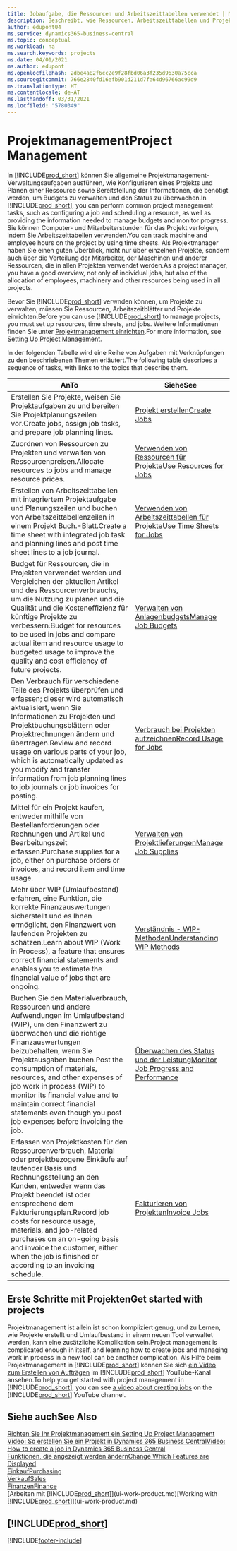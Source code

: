 ```yaml
---
title: Jobaufgabe, die Ressourcen und Arbeitszeittabellen verwendet | Microsoft Docs
description: Beschreibt, wie Ressourcen, Arbeitszeittabellen und Projekte genutzt werden, um Projekte zu verwalten.
author: edupont04
ms.service: dynamics365-business-central
ms.topic: conceptual
ms.workload: na
ms.search.keywords: projects
ms.date: 04/01/2021
ms.author: edupont
ms.openlocfilehash: 2dbe4a82f6cc2e9f28fbd06a3f235d9630a75cca
ms.sourcegitcommit: 766e2840fd16efb901d211d7fa64d96766ac99d9
ms.translationtype: HT
ms.contentlocale: de-AT
ms.lasthandoff: 03/31/2021
ms.locfileid: "5780349"
---
```

# <a name="project-management"></a><span data-ttu-id="fe044-103">Projektmanagement</span><span class="sxs-lookup"><span data-stu-id="fe044-103">Project Management</span></span>
<span data-ttu-id="fe044-104">In [!INCLUDE[prod_short](includes/prod_short.md)] können Sie allgemeine Projektmanagement-Verwaltungsaufgaben ausführen, wie Konfigurieren eines Projekts und Planen einer Ressource sowie Bereitstellung der Informationen, die benötigt werden, um Budgets zu verwalten und den Status zu überwachen.</span><span class="sxs-lookup"><span data-stu-id="fe044-104">In [!INCLUDE[prod_short](includes/prod_short.md)], you can perform common project management tasks, such as configuring a job and scheduling a resource, as well as providing the information needed to manage budgets and monitor progress.</span></span> <span data-ttu-id="fe044-105">Sie können Computer- und Mitarbeiterstunden für das Projekt verfolgen, indem Sie Arbeitszeittabellen verwenden.</span><span class="sxs-lookup"><span data-stu-id="fe044-105">You can track machine and employee hours on the project by using time sheets.</span></span> <span data-ttu-id="fe044-106">Als Projektmanager haben Sie einen guten Überblick, nicht nur über einzelnen Projekte, sondern auch über die Verteilung der Mitarbeiter, der Maschinen und anderer Ressourcen, die in allen Projekten verwendet werden.</span><span class="sxs-lookup"><span data-stu-id="fe044-106">As a project manager, you have a good overview, not only of individual jobs, but also of the allocation of employees, machinery and other resources being used in all projects.</span></span>

<span data-ttu-id="fe044-107">Bevor Sie [!INCLUDE[prod_short](includes/prod_short.md)] verwnden können, um Projekte zu verwalten, müssen Sie Ressourcen, Arbeitszeitblätter und Projekte einrichten.</span><span class="sxs-lookup"><span data-stu-id="fe044-107">Before you can use [!INCLUDE[prod_short](includes/prod_short.md)] to manage projects, you must set up resources, time sheets, and jobs.</span></span> <span data-ttu-id="fe044-108">Weitere Informationen finden Sie unter [Projektmanagement einrichten](projects-setup-projects.md).</span><span class="sxs-lookup"><span data-stu-id="fe044-108">For more information, see [Setting Up Project Management](projects-setup-projects.md).</span></span>  

<span data-ttu-id="fe044-109">In der folgenden Tabelle wird eine Reihe von Aufgaben mit Verknüpfungen zu den beschriebenen Themen erläutert.</span><span class="sxs-lookup"><span data-stu-id="fe044-109">The following table describes a sequence of tasks, with links to the topics that describe them.</span></span>

| <span data-ttu-id="fe044-110">An</span><span class="sxs-lookup"><span data-stu-id="fe044-110">To</span></span> | <span data-ttu-id="fe044-111">Siehe</span><span class="sxs-lookup"><span data-stu-id="fe044-111">See</span></span> |
| --- | --- |
| <span data-ttu-id="fe044-112">Erstellen Sie Projekte, weisen Sie Projektaufgaben zu und bereiten Sie Projektplanungszeilen vor.</span><span class="sxs-lookup"><span data-stu-id="fe044-112">Create jobs, assign job tasks, and prepare job planning lines.</span></span> |[<span data-ttu-id="fe044-113">Projekt erstellen</span><span class="sxs-lookup"><span data-stu-id="fe044-113">Create Jobs</span></span>](projects-how-create-jobs.md) |
| <span data-ttu-id="fe044-114">Zuordnen von Ressourcen zu Projekten und verwalten von Ressourcenpreisen.</span><span class="sxs-lookup"><span data-stu-id="fe044-114">Allocate resources to jobs and manage resource prices.</span></span> |[<span data-ttu-id="fe044-115">Verwenden von Ressourcen für Projekte</span><span class="sxs-lookup"><span data-stu-id="fe044-115">Use Resources for Jobs</span></span>](projects-how-use-resources.md) |
| <span data-ttu-id="fe044-116">Erstellen von Arbeitszeittabellen mit integriertem Projektaufgabe und Planungszeilen und buchen von Arbeitszeittabellenzeilen in einem Projekt Buch.-Blatt.</span><span class="sxs-lookup"><span data-stu-id="fe044-116">Create a time sheet with integrated job task and planning lines and post time sheet lines to a job journal.</span></span> |[<span data-ttu-id="fe044-117">Verwenden von Arbeitszeittabellen für Projekte</span><span class="sxs-lookup"><span data-stu-id="fe044-117">Use Time Sheets for Jobs</span></span>](projects-how-use-time-sheets.md) |
| <span data-ttu-id="fe044-118">Budget für Ressourcen, die in Projekten verwendet werden und Vergleichen der aktuellen Artikel und des Ressourcenverbrauchs, um die Nutzung zu planen und die Qualität und die Kosteneffizienz für künftige Projekte zu verbessern.</span><span class="sxs-lookup"><span data-stu-id="fe044-118">Budget for resources to be used in jobs and compare actual item and resource usage to budgeted usage to improve the quality and cost efficiency of future projects.</span></span> |[<span data-ttu-id="fe044-119">Verwalten von Anlagenbudgets</span><span class="sxs-lookup"><span data-stu-id="fe044-119">Manage Job Budgets</span></span>](projects-how-manage-budgets.md) |
| <span data-ttu-id="fe044-120">Den Verbrauch für verschiedene Teile des Projekts überprüfen und erfassen; dieser wird automatisch aktualisiert, wenn Sie Informationen zu Projekten und Projektbuchungsblättern oder Projektrechnungen ändern und übertragen.</span><span class="sxs-lookup"><span data-stu-id="fe044-120">Review and record usage on various parts of your job, which is automatically updated as you modify and transfer information from job planning lines to job journals or job invoices for posting.</span></span> |[<span data-ttu-id="fe044-121">Verbrauch bei Projekten aufzeichnen</span><span class="sxs-lookup"><span data-stu-id="fe044-121">Record Usage for Jobs</span></span>](projects-how-record-job-usage.md) |
| <span data-ttu-id="fe044-122">Mittel für ein Projekt kaufen, entweder mithilfe von Bestellanforderungen oder Rechnungen und Artikel und Bearbeitungszeit erfassen.</span><span class="sxs-lookup"><span data-stu-id="fe044-122">Purchase supplies for a job, either on purchase orders or invoices, and record item and time usage.</span></span> |[<span data-ttu-id="fe044-123">Verwalten von Projektlieferungen</span><span class="sxs-lookup"><span data-stu-id="fe044-123">Manage Job Supplies</span></span>](projects-how-manage-project-supplies.md) |
| <span data-ttu-id="fe044-124">Mehr über WIP (Umlaufbestand) erfahren, eine Funktion, die korrekte Finanzauswertungen sicherstellt und es Ihnen ermöglicht, den Finanzwert von laufenden Projekten zu schätzen.</span><span class="sxs-lookup"><span data-stu-id="fe044-124">Learn about WIP (Work in Process), a feature that ensures correct financial statements and enables you to estimate the financial value of jobs that are ongoing.</span></span> |[<span data-ttu-id="fe044-125">Verständnis - WIP-Methoden</span><span class="sxs-lookup"><span data-stu-id="fe044-125">Understanding WIP Methods</span></span>](projects-understanding-wip.md) |
| <span data-ttu-id="fe044-126">Buchen Sie den Materialverbrauch, Ressourcen und andere Aufwendungen im Umlaufbestand (WIP), um den Finanzwert zu überwachen und die richtige Finanzauswertungen beizubehalten, wenn Sie Projektausgaben buchen.</span><span class="sxs-lookup"><span data-stu-id="fe044-126">Post the consumption of materials, resources, and other expenses of job work in process (WIP) to monitor its financial value and to maintain correct financial statements even though you post job expenses before invoicing the job.</span></span> |[<span data-ttu-id="fe044-127">Überwachen des Status und der Leistung</span><span class="sxs-lookup"><span data-stu-id="fe044-127">Monitor Job Progress and Performance</span></span>](projects-how-monitor-progress-performance.md) |
| <span data-ttu-id="fe044-128">Erfassen von Projektkosten für den Ressourcenverbrauch, Material oder projektbezogene Einkäufe auf laufender Basis und Rechnungsstellung an den Kunden, entweder wenn das Projekt beendet ist oder entsprechend dem Fakturierungsplan.</span><span class="sxs-lookup"><span data-stu-id="fe044-128">Record job costs for resource usage, materials, and job-related purchases on an on-going basis and invoice the customer, either when the job is finished or according to an invoicing schedule.</span></span> |[<span data-ttu-id="fe044-129">Fakturieren von Projekten</span><span class="sxs-lookup"><span data-stu-id="fe044-129">Invoice Jobs</span></span>](projects-how-invoice-jobs.md) |

## <a name="get-started-with-projects"></a><span data-ttu-id="fe044-130">Erste Schritte mit Projekten</span><span class="sxs-lookup"><span data-stu-id="fe044-130">Get started with projects</span></span>

<span data-ttu-id="fe044-131">Projektmanagement ist allein ist schon kompliziert genug, und zu Lernen, wie Projekte erstellt und Umlaufbestand in einem neuen Tool verwaltet werden, kann eine zusätzliche Komplikation sein.</span><span class="sxs-lookup"><span data-stu-id="fe044-131">Project management is complicated enough in itself, and learning how to create jobs and managing work in process in a new tool can be another complication.</span></span> <span data-ttu-id="fe044-132">Als Hilfe beim Projektmanagement in [!INCLUDE[prod_short](includes/prod_short.md)] können Sie sich [ein Video zum Erstellen von Aufträgen](https://www.youtube.com/watch?v=VqaPWr7BWmw) im [!INCLUDE[prod_short](includes/prod_short.md)] YouTube-Kanal ansehen.</span><span class="sxs-lookup"><span data-stu-id="fe044-132">To help you get started with project management in [!INCLUDE[prod_short](includes/prod_short.md)], you can see [a video about creating jobs](https://www.youtube.com/watch?v=VqaPWr7BWmw) on the [!INCLUDE[prod_short](includes/prod_short.md)] YouTube channel.</span></span>  

## <a name="see-also"></a><span data-ttu-id="fe044-133">Siehe auch</span><span class="sxs-lookup"><span data-stu-id="fe044-133">See Also</span></span>

[<span data-ttu-id="fe044-134">Richten Sie Ihr Projektmanagement ein.</span><span class="sxs-lookup"><span data-stu-id="fe044-134">Setting Up Project Management</span></span>](projects-setup-projects.md)  
[<span data-ttu-id="fe044-135">Video: So erstellen Sie ein Projekt in Dynamics 365 Business Central</span><span class="sxs-lookup"><span data-stu-id="fe044-135">Video: How to create a job in Dynamics 365 Business Central</span></span>](https://www.youtube.com/watch?v=VqaPWr7BWmw)  
[<span data-ttu-id="fe044-136">Funktionen, die angezeigt werden ändern</span><span class="sxs-lookup"><span data-stu-id="fe044-136">Change Which Features are Displayed</span></span>](ui-experiences.md)  
[<span data-ttu-id="fe044-137">Einkauf</span><span class="sxs-lookup"><span data-stu-id="fe044-137">Purchasing</span></span>](purchasing-manage-purchasing.md)  
[<span data-ttu-id="fe044-138">Verkauf</span><span class="sxs-lookup"><span data-stu-id="fe044-138">Sales</span></span>](sales-manage-sales.md)  
[<span data-ttu-id="fe044-139">Finanzen</span><span class="sxs-lookup"><span data-stu-id="fe044-139">Finance</span></span>](finance.md)  
<span data-ttu-id="fe044-140">[Arbeiten mit [!INCLUDE[prod_short](includes/prod_short.md)]](ui-work-product.md)</span><span class="sxs-lookup"><span data-stu-id="fe044-140">[Working with [!INCLUDE[prod_short](includes/prod_short.md)]](ui-work-product.md)</span></span>  

## [!INCLUDE[prod_short](includes/free_trial_md.md)]  


[!INCLUDE[footer-include](includes/footer-banner.md)]